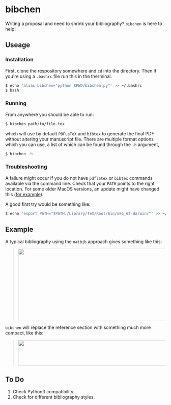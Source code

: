 # bibchen

Writing a proposal and need to shrink your bibliography? `bibchen` is here to help!

## Useage

### Installation

First, clone the respository somewhere and `cd` into the directory. Then if you're using a `.bashrc` file run this in the therminal.

```bash
$ echo 'alias bibchen="python $PWD/bibchen.py"' >> ~/.bashrc
$ bash
```

### Running

From anywhere you should be able to run:

```bash
$ bibchen path/to/file.tex
```

which will use by default `PDFLaTeX` and `bibtex` to generate the final PDF without altering your manuscript file. There are multiple format options which you can use, a list of which can be found through the `-h` argument,

```bash
$ bibchen -h
```

### Troubleshooting

A failure might occur if you do not have `pdflatex` or `bibtex` commands available via the command line. Check that your `PATH` points to the right location. For some older MacOS versions, an update might have changed this ([for example](https://superuser.com/questions/982647/cannot-find-pdflatex-after-upgrade-to-mac-os-x-10-11-el-capitan)).

A good first try would be something like:

```bash
$ echo 'export PATH="$PATH:/Library/TeX/Root/bin/x86_64-darwin/"' >> ~/.bashrc
```

## Example

A typical bibliography using the `natbib` approach gives something like this:

> <img src="https://github.com/richteague/bibchen/blob/master/test/before.png" width="516" height="224">

`bibchen` will replace the reference section with something much more compact, like this:

> <img src="https://github.com/richteague/bibchen/blob/master/test/after.png" width="512" height="81">

## To Do

1) Check Python3 compatibility.
2) Check for different bibliography styles.
